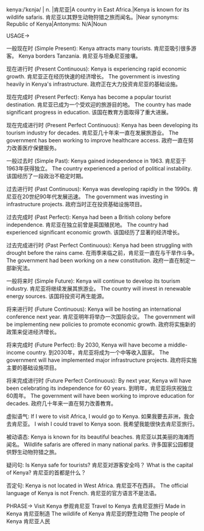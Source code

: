 kenya:/ˈkɛnjə/ | n. |肯尼亚|A country in East Africa.|Kenya is known for its wildlife safaris. 肯尼亚以其野生动物狩猎之旅而闻名。|Near synonyms:  Republic of Kenya|Antonyms: N/A|Noun


USAGE->

一般现在时 (Simple Present):
Kenya attracts many tourists. 肯尼亚吸引很多游客。
Kenya borders Tanzania. 肯尼亚与坦桑尼亚接壤。


现在进行时 (Present Continuous):
Kenya is experiencing rapid economic growth. 肯尼亚正在经历快速的经济增长。
The government is investing heavily in Kenya's infrastructure. 政府正在大力投资肯尼亚的基础设施。


现在完成时 (Present Perfect):
Kenya has become a popular tourist destination. 肯尼亚已成为一个受欢迎的旅游目的地。
The country has made significant progress in education. 该国在教育方面取得了重大进展。


现在完成进行时 (Present Perfect Continuous):
Kenya has been developing its tourism industry for decades. 肯尼亚几十年来一直在发展旅游业。
The government has been working to improve healthcare access. 政府一直在努力改善医疗保健服务。


一般过去时 (Simple Past):
Kenya gained independence in 1963. 肯尼亚于1963年获得独立。
The country experienced a period of political instability. 该国经历了一段政治不稳定时期。


过去进行时 (Past Continuous):
Kenya was developing rapidly in the 1990s. 肯尼亚在20世纪90年代发展迅速。
The government was investing in infrastructure projects. 政府当时正在投资基础设施项目。


过去完成时 (Past Perfect):
Kenya had been a British colony before independence. 肯尼亚在独立前曾是英国殖民地。
The country had experienced significant economic growth. 该国经历了显著的经济增长。


过去完成进行时 (Past Perfect Continuous):
Kenya had been struggling with drought before the rains came.  在雨季来临之前，肯尼亚一直在与干旱作斗争。
The government had been working on a new constitution. 政府一直在制定一部新宪法。


一般将来时 (Simple Future):
Kenya will continue to develop its tourism industry. 肯尼亚将继续发展其旅游业。
The country will invest in renewable energy sources. 该国将投资可再生能源。


将来进行时 (Future Continuous):
Kenya will be hosting an international conference next year. 肯尼亚明年将举办一次国际会议。
The government will be implementing new policies to promote economic growth. 政府将实施新的政策来促进经济增长。


将来完成时 (Future Perfect):
By 2030, Kenya will have become a middle-income country. 到2030年，肯尼亚将成为一个中等收入国家。
The government will have implemented major infrastructure projects. 政府将实施主要的基础设施项目。


将来完成进行时 (Future Perfect Continuous):
By next year, Kenya will have been celebrating its independence for 60 years. 到明年，肯尼亚将庆祝独立60周年。
The government will have been working to improve education for decades. 政府几十年来一直在努力改善教育。


虚拟语气:
If I were to visit Africa, I would go to Kenya. 如果我要去非洲，我会去肯尼亚。
I wish I could travel to Kenya soon. 我希望我能很快去肯尼亚旅行。


被动语态:
Kenya is known for its beautiful beaches. 肯尼亚以其美丽的海滩而闻名。
Wildlife safaris are offered in many national parks. 许多国家公园都提供野生动物狩猎之旅。


疑问句:
Is Kenya safe for tourists? 肯尼亚对游客安全吗？
What is the capital of Kenya? 肯尼亚的首都是什么？


否定句:
Kenya is not located in West Africa. 肯尼亚不在西非。
The official language of Kenya is not French. 肯尼亚的官方语言不是法语。


PHRASE->
Visit Kenya  参观肯尼亚
Travel to Kenya  去肯尼亚旅行
Made in Kenya  肯尼亚制造
The wildlife of Kenya 肯尼亚的野生动物
The people of Kenya 肯尼亚人民
